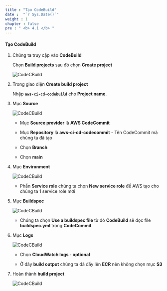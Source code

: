 ```yaml
---
title : "Tạo CodeBuild"
date :  "`r Sys.Date()`" 
weight : 1
chapter : false
pre : " <b> 4.1 </b> "
---
```


#### Tạo CodeBuild

1. Chúng ta truy cập vào **CodeBuild**

    Chọn **Build projects** sau đó chọn **Create project**

    ![CodeCBuild](/aws-fcj-workshop-001/3-CodeBuild/1.png)

2. Trong giao diện **Create build project**

    Nhập **```aws-ci-cd-codebuild```** cho **Project name**.

3. Mục **Source**

    ![CodeCBuild](/aws-fcj-workshop-001/3-CodeBuild/2.png)

    - Mục **Source provider** là **AWS CodeCommit**

    - Mục **Repository** là **aws-ci-cd-codecommit** - Tên CodeCommit mà chúng ta đã tạo

    - Chọn **Branch**

    - Chọn **main**
 
4. Mục **Environment**

    ![CodeCBuild](/aws-fcj-workshop-001/3-CodeBuild/3.png)

    - Phần **Service role** chúng ta chọn **New service role** để AWS tạo cho chúng ta 1 service role mới 

5. Mục **Buildspec**

    ![CodeCBuild](/aws-fcj-workshop-001/3-CodeBuild/4.png)

    - Chúng ta chọn **Use a buildspec file** từ đó **CodeBuild** sẽ đọc file **buildspec.yml** trong **CodeCommit**

6. Mục **Logs**

    ![CodeCBuild](/aws-fcj-workshop-001/3-CodeBuild/5.png)

    - Chọn **CloudWatch logs - optional**

    - Ở đây **build output** chúng ta đã đẩy lên **ECR** nên không chọn mục **S3**

7. Hoàn thành **build project**

    ![CodeCBuild](/aws-fcj-workshop-001/3-CodeBuild/6.png)

